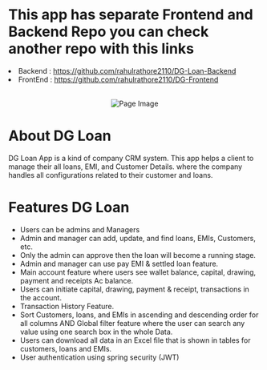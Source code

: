 <h1> This app has separate Frontend and Backend Repo you can check another repo with this links</h1>
<li>Backend : <a href="https://github.com/rahulrathore2110/DG-Loan-Backend">https://github.com/rahulrathore2110/DG-Loan-Backend<a/></li>
<li>FrontEnd : <a href="https://github.com/rahulrathore2110/DG-Frontend">https://github.com/rahulrathore2110/DG-Frontend<a/></li>
  <br>
<p align="center">
  <img src="https://drive.google.com/thumbnail?id=113i69PVXIHRwpREorhvqzVyreiIuA5dG&sz=w1000" alt="Page Image">
</p>
<h1>About DG Loan</h1>
<p>DG Loan App is a kind of company CRM system. This app helps a client to manage their all loans, EMI, and Customer Details. where the company handles all configurations related to their customer and loans.</p>

<h1>Features DG Loan</h1>
<ul>
   <li>Users can be admins and Managers</li>
  <li>Admin and manager can add, update, and find loans, EMIs, Customers, etc.</li>
  <li> Only the admin can approve then the loan will become a running stage.</li>
  <li>Admin and manager can use pay EMI & settled loan feature.</li>
  <li>Main account feature where users see wallet balance, capital, drawing, payment and receipts Ac balance.</li>
  <li>Users can initiate capital, drawing, payment & receipt, transactions in the account.</li>
  <li>Transaction History Feature.</li>
  <li>Sort Customers, loans, and EMIs in ascending and descending order for all columns AND Global filter feature where the user can search any value using one search box in the whole Data.</li>
  <li>Users can download all data in an Excel file that is shown in tables for customers, loans and EMIs.</li>
  <li>User authentication using spring security (JWT)</li>

</ul>



